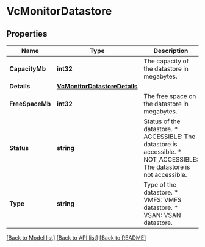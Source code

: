# VcMonitorDatastore

## Properties

Name | Type | Description | Notes
------------ | ------------- | ------------- | -------------
**CapacityMb** | **int32** | The capacity of the datastore in megabytes. | 
**Details** | [**VcMonitorDatastoreDetails**](VCMonitorDatastoreDetails.md) |  | 
**FreeSpaceMb** | **int32** | The free space on the datastore in megabytes. | 
**Status** | **string** | Status of the datastore. * ACCESSIBLE: The datastore is accessible. * NOT_ACCESSIBLE: The datastore is not accessible. | 
**Type** | **string** | Type of the datastore. * VMFS: VMFS datastore. * VSAN: VSAN datastore. | 

[[Back to Model list]](../README.md#documentation-for-models) [[Back to API list]](../README.md#documentation-for-api-endpoints) [[Back to README]](../README.md)


